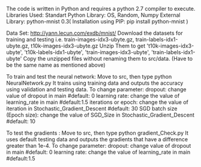 
The code is written in Python and requires a python 2.7 compiler to execute.
Libraries Used:
Standart Python Library: OS, Random, Numpy
External Library: python-mnist 0.3( Installation using PIP: pip install python-mnist )

Data Set: http://yann.lecun.com/exdb/mnist/
Download the datasets for training and testing i.e. train-images-idx3-ubyte.gz, train-labels-idx1-ubyte.gz, 
t10k-images-idx3-ubyte.gz
Unzip Them to get 't10k-images-idx3-ubyte', 't10k-labels-idx1-ubyte', 'train-images-idx3-ubyte', 'train-labels-idx1-ubyte'
Copy the unzipped files without renaming them to src/data. (Have to be the same name as mentioned above)

To train and test the neural network:
Move to src, then type python NeuralNetwork.py
It trains using training data and outputs the accuracy using validation and testing data.
To change parameter:
dropout: change value of dropout in main #default: 0
learning rate: change the value of learning_rate in main #default:1.5
iterations or epoch: change the value of iteration in Stochastic_Gradient_Descent #default: 30
SGD batch size (Epoch size): change the value of SGD_Size in Stochastic_Gradient_Descent #default: 10

To test the gradients :
Move to src, then type python gradient_Check.py
It uses default testing data and outputs the gradients that have a difference greater than 1e-4.
To change parameter:
dropout: change value of dropout in main #default: 0
learning rate: change the value of learning_rate in main #default:1.5